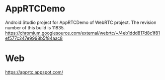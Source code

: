 # AppRTCDemo
Android Studio project for AppRTCDemo of WebRTC project. The revision number of this build is 11835.
https://chromium.googlesource.com/external/webrtc/+/4eb1ddd817d8c1f81ef577c247e9998b5f84aac8

# Web
https://apprtc.appspot.com/


